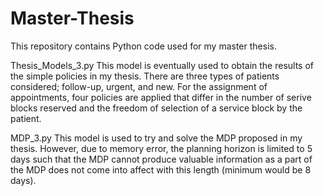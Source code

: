 # Master-Thesis

This repository contains Python code used for my master thesis.

Thesis_Models_3.py
This model is eventually used to obtain the results of the simple policies in my thesis. There are three types of patients considered; follow-up, urgent, and new. For the assignment of appointments, four policies are applied that differ in the number of serive blocks reserved and the freedom of selection of a service block by the patient.

MDP_3.py
This model is used to try and solve the MDP proposed in my thesis. However, due to memory error, the planning horizon is limited to 5 days such that the MDP cannot produce valuable information as a part of the MDP does not come into affect with this length (minimum would be 8 days).
